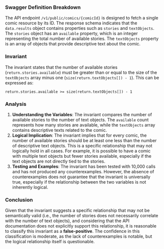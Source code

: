 ### Swagger Definition Breakdown
The API endpoint `/v1/public/comics/{comicId}` is designed to fetch a single comic resource by its ID. The response schema indicates that the `data.results` object contains properties such as `stories` and `textObjects`. The `stories` object has an `available` property, which is an integer representing the total number of available stories. The `textObjects` property is an array of objects that provide descriptive text about the comic.

### Invariant
The invariant states that the number of available stories (`return.stories.available`) must be greater than or equal to the size of the `textObjects` array minus one (`size(return.textObjects[]) - 1`). This can be expressed as:

`return.stories.available >= size(return.textObjects[]) - 1`

### Analysis
1. **Understanding the Variables**: The invariant compares the number of available stories to the number of text objects. The `available` count represents how many stories are available, while the `textObjects` array contains descriptive texts related to the comic. 
2. **Logical Implication**: The invariant implies that for every comic, the number of available stories should be at least one less than the number of descriptive text objects. This is a specific relationship that may not logically hold in all cases. For example, it is possible to have a comic with multiple text objects but fewer stories available, especially if the text objects are not directly tied to the stories.
3. **Testing and Examples**: The invariant has been tested with 10,000 calls and has not produced any counterexamples. However, the absence of counterexamples does not guarantee that the invariant is universally true, especially if the relationship between the two variables is not inherently logical.

### Conclusion
Given that the invariant suggests a specific relationship that may not be semantically valid (i.e., the number of stories does not necessarily correlate with the number of text objects), and considering that the API documentation does not explicitly support this relationship, it is reasonable to classify this invariant as a **false-positive**. The confidence in this classification is moderate, as the lack of counterexamples is notable, but the logical relationship itself is questionable.
